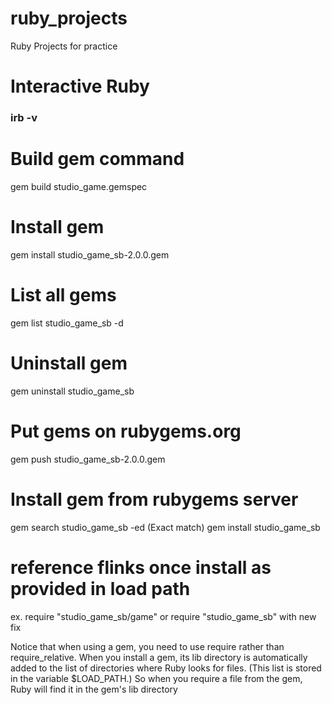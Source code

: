 # ruby_projects
Ruby Projects for practice

# Interactive Ruby
### irb -v

# Build gem command
gem build studio_game.gemspec

# Install gem
gem install studio_game_sb-2.0.0.gem

# List all gems
gem list studio_game_sb -d

# Uninstall gem
gem uninstall studio_game_sb

# Put gems on rubygems.org
gem push studio_game_sb-2.0.0.gem

# Install gem from rubygems server
gem search studio_game_sb -ed (Exact match)
gem install studio_game_sb

# reference flinks once install as provided in load path 
ex. require "studio_game_sb/game"
or require "studio_game_sb" with new fix

Notice that when using a gem, you need to use require rather than require_relative. When you install a gem, its lib directory is automatically added to the list of directories where Ruby looks for files. (This list is stored in the variable $LOAD_PATH.) So when you require a file from the gem, Ruby will find it in the gem's lib directory